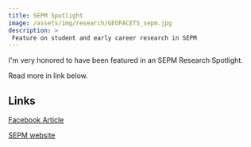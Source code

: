 ```yaml
---
title: SEPM Spotlight
image: /assets/img/research/GEOFACETS_sepm.jpg
description: >
 Feature on student and early career research in SEPM
---
```


I'm very honored to have been featured in an SEPM Research Spotlight.

Read more in link below.



## Links

<a href="https://www.facebook.com/notes/sepm/sepm-spotlight-christian-haller-phd/1821099901310561/" target="_blank">Facebook Article</a>

<a href="https://www.sepm.org/" target="_blank">SEPM website</a>